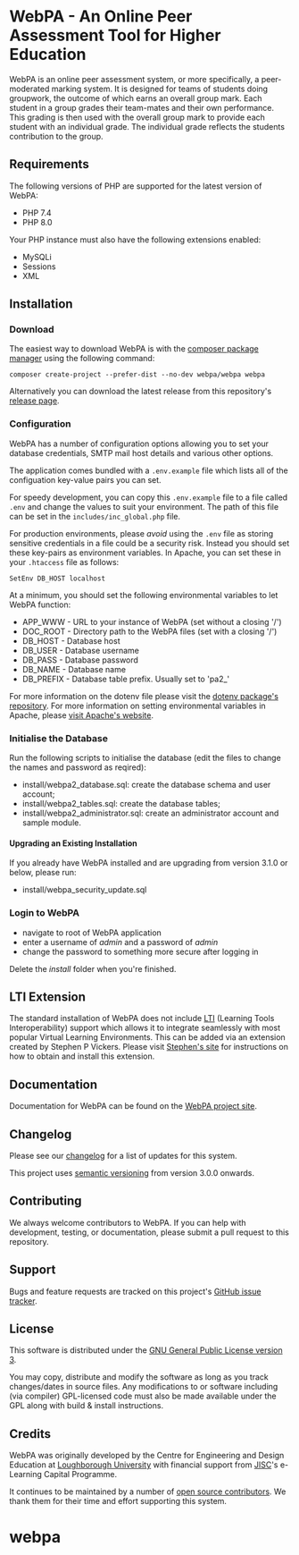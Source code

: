 # WebPA - An Online Peer Assessment Tool for Higher Education

WebPA is an online peer assessment system, or more specifically, a peer-moderated marking system. It is designed for 
teams of students doing groupwork, the outcome of which earns an overall group mark. Each student in a group grades 
their team-mates and their own performance. This grading is then used with the overall group mark to provide each 
student with an individual grade. The individual grade reflects the students contribution to the group.

## Requirements

The following versions of PHP are supported for the latest version of WebPA:

* PHP 7.4
* PHP 8.0

Your PHP instance must also have the following extensions enabled:

* MySQLi
* Sessions
* XML

## Installation

### Download

The easiest way to download WebPA is with the [composer package manager](https://getcomposer.org) using the following
command:

```
composer create-project --prefer-dist --no-dev webpa/webpa webpa
```

Alternatively you can download the latest release from this repository's [release page](https://github.com/WebPA/WebPA/releases).

### Configuration

WebPA has a number of configuration options allowing you to set your database credentials, SMTP mail host details and 
various other options.

The application comes bundled with a `.env.example` file which lists all of the configuation key-value pairs you can
set. 

For speedy development, you can copy this `.env.example` file to a file called `.env` and change the values to suit your
environment. The path of this file can be set in the `includes/inc_global.php` file.

For production environments, please *avoid* using the `.env` file as storing sensitive credentials in a file could be a 
security risk. Instead you should set these key-pairs as environment variables. In Apache, you can set these in your 
`.htaccess` file as follows:

```
SetEnv DB_HOST localhost
```

At a minimum, you should set the following environmental variables to let WebPA function:

* APP_WWW - URL to your instance of WebPA (set without a closing '/')
* DOC_ROOT - Directory path to the WebPA files (set with a closing '/')
* DB_HOST - Database host
* DB_USER - Database username
* DB_PASS - Database password
* DB_NAME - Database name
* DB_PREFIX - Database table prefix. Usually set to 'pa2_'

For more information on the dotenv file please visit the 
[dotenv package's repository](https://github.com/vlucas/phpdotenv). For more information on setting environmental 
variables in Apache, please [visit Apache's website](https://httpd.apache.org/docs/2.4/mod/mod_env.html#setenv).

### Initialise the Database
     
Run the following scripts to initialise the database (edit the files to change the names and password as reqired):

- install/webpa2\_database.sql: create the database schema and user account;
- install/webpa2\_tables.sql: create the database tables;
- install/webpa2\_administrator.sql: create an administrator account and sample module.

#### Upgrading an Existing Installation

If you already have WebPA installed and are upgrading from version 3.1.0 or below, please run:

- install/webpa\_security\_update.sql
     
### Login to WebPA

- navigate to root of WebPA application
- enter a username of _admin_ and a password of _admin_
- change the password to something more secure after logging in
		 
Delete the _install_ folder when you're finished.

## LTI Extension

The standard installation of WebPA does not include [LTI](https://www.imsglobal.org/activity/learning-tools-interoperability) (Learning Tools Interoperability) support which allows it to integrate seamlessly with most popular Virtual Learning Environments. This can be added via an extension created by Stephen P Vickers. Please visit [Stephen's site](http://www.spvsoftwareproducts.com/php/webpa-lti/) for instructions on how to obtain and install this extension. 

## Documentation

Documentation for WebPA can be found on the [WebPA project site](http://webpaproject.lboro.ac.uk/).

## Changelog

Please see our [changelog](https://github.com/WebPA/WebPA/blob/master/CHANGELOG.md) for a list of updates for this system.

This project uses [semantic versioning](https://semver.org/) from version 3.0.0 onwards.

## Contributing

We always welcome contributors to WebPA. If you can help with development, testing, or documentation, please submit a pull request to this repository.

## Support

Bugs and feature requests are tracked on this project's [GitHub issue tracker](https://github.com/WebPA/WebPA/issues).

## License

This software is distributed under the [GNU General Public License version 3](https://www.gnu.org/licenses/gpl-3.0.en.html).

You may copy, distribute and modify the software as long as you track changes/dates in source files. Any modifications 
to or software including (via compiler) GPL-licensed code must also be made available under the GPL along with build & 
install instructions.

## Credits

WebPA was originally developed by the Centre for Engineering and Design Education at [Loughborough University](http://www.lboro.ac.uk/) with financial support from [JISC](https://www.jisc.ac.uk/)'s e-Learning Capital Programme.

It continues to be maintained by a number of [open source contributors](https://github.com/WebPA/WebPA/graphs/contributors). We thank them for their time and effort supporting this system.
# webpa
